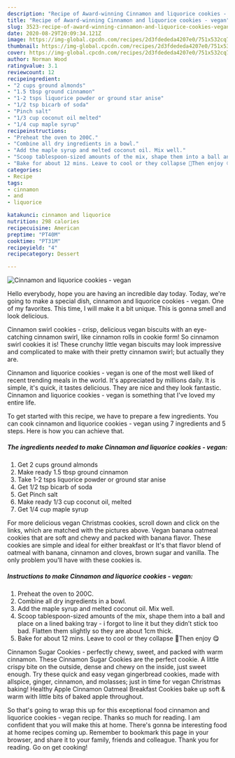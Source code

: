 ```yaml
---
description: "Recipe of Award-winning Cinnamon and liquorice cookies - vegan"
title: "Recipe of Award-winning Cinnamon and liquorice cookies - vegan"
slug: 3523-recipe-of-award-winning-cinnamon-and-liquorice-cookies-vegan
date: 2020-08-29T20:09:34.121Z
image: https://img-global.cpcdn.com/recipes/2d3fdededa4207e0/751x532cq70/cinnamon-and-liquorice-cookies-vegan-recipe-main-photo.jpg
thumbnail: https://img-global.cpcdn.com/recipes/2d3fdededa4207e0/751x532cq70/cinnamon-and-liquorice-cookies-vegan-recipe-main-photo.jpg
cover: https://img-global.cpcdn.com/recipes/2d3fdededa4207e0/751x532cq70/cinnamon-and-liquorice-cookies-vegan-recipe-main-photo.jpg
author: Norman Wood
ratingvalue: 3.1
reviewcount: 12
recipeingredient:
- "2 cups ground almonds"
- "1.5 tbsp ground cinnamon"
- "1-2 tsps liquorice powder or ground star anise"
- "1/2 tsp bicarb of soda"
- "Pinch salt"
- "1/3 cup coconut oil melted"
- "1/4 cup maple syrup"
recipeinstructions:
- "Preheat the oven to 200C."
- "Combine all dry ingredients in a bowl."
- "Add the maple syrup and melted coconut oil. Mix well."
- "Scoop tablespoon-sized amounts of the mix, shape them into a ball and place on a lined baking tray - i forgot to line it but they didn’t stick too bad. Flatten them slightly so they are about 1cm thick."
- "Bake for about 12 mins. Leave to cool or they collapse 🙁Then enjoy 😋"
categories:
- Recipe
tags:
- cinnamon
- and
- liquorice

katakunci: cinnamon and liquorice 
nutrition: 298 calories
recipecuisine: American
preptime: "PT40M"
cooktime: "PT31M"
recipeyield: "4"
recipecategory: Dessert

---
```



![Cinnamon and liquorice cookies - vegan](https://img-global.cpcdn.com/recipes/2d3fdededa4207e0/751x532cq70/cinnamon-and-liquorice-cookies-vegan-recipe-main-photo.jpg)

Hello everybody, hope you are having an incredible day today. Today, we're going to make a special dish, cinnamon and liquorice cookies - vegan. One of my favorites. This time, I will make it a bit unique. This is gonna smell and look delicious.

Cinnamon swirl cookies - crisp, delicious vegan biscuits with an eye-catching cinnamon swirl, like cinnamon rolls in cookie form! So cinnamon swirl cookies it is! These crunchy little vegan biscuits may look impressive and complicated to make with their pretty cinnamon swirl; but actually they are.

Cinnamon and liquorice cookies - vegan is one of the most well liked of recent trending meals in the world. It's appreciated by millions daily. It is simple, it's quick, it tastes delicious. They are nice and they look fantastic. Cinnamon and liquorice cookies - vegan is something that I've loved my entire life.


To get started with this recipe, we have to prepare a few ingredients. You can cook cinnamon and liquorice cookies - vegan using 7 ingredients and 5 steps. Here is how you can achieve that.

<!--inarticleads1-->

##### The ingredients needed to make Cinnamon and liquorice cookies - vegan:

1. Get 2 cups ground almonds
1. Make ready 1.5 tbsp ground cinnamon
1. Take 1-2 tsps liquorice powder or ground star anise
1. Get 1/2 tsp bicarb of soda
1. Get Pinch salt
1. Make ready 1/3 cup coconut oil, melted
1. Get 1/4 cup maple syrup


For more delicious vegan Christmas cookies, scroll down and click on the links, which are matched with the pictures above. Vegan banana oatmeal cookies that are soft and chewy and packed with banana flavor. These cookies are simple and ideal for either breakfast or It&#39;s that flavor blend of oatmeal with banana, cinnamon and cloves, brown sugar and vanilla. The only problem you&#39;ll have with these cookies is. 

<!--inarticleads2-->

##### Instructions to make Cinnamon and liquorice cookies - vegan:

1. Preheat the oven to 200C.
1. Combine all dry ingredients in a bowl.
1. Add the maple syrup and melted coconut oil. Mix well.
1. Scoop tablespoon-sized amounts of the mix, shape them into a ball and place on a lined baking tray - i forgot to line it but they didn’t stick too bad. Flatten them slightly so they are about 1cm thick.
1. Bake for about 12 mins. Leave to cool or they collapse 🙁Then enjoy 😋


Cinnamon Sugar Cookies - perfectly chewy, sweet, and packed with warm cinnamon. These Cinnamon Sugar Cookies are the perfect cookie. A little crispy bite on the outside, dense and chewy on the inside, just sweet enough. Try these quick and easy vegan gingerbread cookies, made with allspice, ginger, cinnamon, and molasses; just in time for vegan Christmas baking! Healthy Apple Cinnamon Oatmeal Breakfast Cookies bake up soft &amp; warm with little bits of baked apple throughout. 

So that's going to wrap this up for this exceptional food cinnamon and liquorice cookies - vegan recipe. Thanks so much for reading. I am confident that you will make this at home. There's gonna be interesting food at home recipes coming up. Remember to bookmark this page in your browser, and share it to your family, friends and colleague. Thank you for reading. Go on get cooking!
